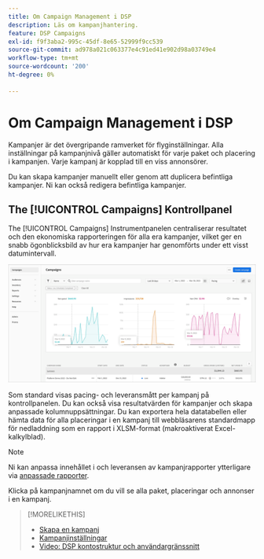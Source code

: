 ```yaml
---
title: Om Campaign Management i DSP
description: Läs om kampanjhantering.
feature: DSP Campaigns
exl-id: f9f3aba2-995c-45df-8e65-52999f9cc539
source-git-commit: ad978a021c063377e4c91ed41e902d98a03749e4
workflow-type: tm+mt
source-wordcount: '200'
ht-degree: 0%

---
```


# Om Campaign Management i DSP

Kampanjer är det övergripande ramverket för flyginställningar. Alla inställningar på kampanjnivå gäller automatiskt för varje paket och placering i kampanjen. Varje kampanj är kopplad till en viss annonsörer.

Du kan skapa kampanjer manuellt eller genom att duplicera befintliga kampanjer. Ni kan också redigera befintliga kampanjer.

## The [!UICONTROL Campaigns] Kontrollpanel

<!-- standardize on "dashboard" or "view" -->
The [!UICONTROL Campaigns] Instrumentpanelen centraliserar resultatet och den ekonomiska rapporteringen för alla era kampanjer, vilket ger en snabb ögonblicksbild av hur era kampanjer har genomförts under ett visst datumintervall.

![Kontrollpanel för kampanjer](/help/dsp/assets/campaign-dashboard.png)

Som standard visas pacing- och leveransmått per kampanj på kontrollpanelen. Du kan också visa resultatvärden för kampanjer och skapa anpassade kolumnuppsättningar. Du kan exportera hela datatabellen eller hämta data för alla placeringar i en kampanj till webbläsarens standardmapp för nedladdning som en rapport i XLSM-format (makroaktiverat Excel-kalkylblad).

>[!NOTE]
>
>Ni kan anpassa innehållet i och leveransen av kampanjrapporter ytterligare via [anpassade rapporter](/help/dsp/reports/report-about.md).

Klicka på kampanjnamnet om du vill se alla paket, placeringar och annonser i en kampanj.

>[!MORELIKETHIS]
>
>* [Skapa en kampanj](campaign-create.md)
>* [Kampanjinställningar](campaign-settings.md)
>* [Video: DSP kontostruktur och användargränssnitt](https://experienceleague.adobe.com/docs/advertising-cloud-learn/tutorials/dsp/ui.html)

